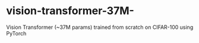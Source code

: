 # vision-transformer-37M-
Vision Transformer (~37M params) trained from scratch on CIFAR-100 using PyTorch
